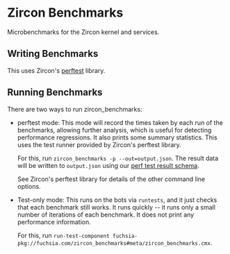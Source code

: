 # Zircon Benchmarks

Microbenchmarks for the Zircon kernel and services.

## Writing Benchmarks

This uses Zircon's
[perftest](https://fuchsia.googlesource.com/fuchsia/+/master/zircon/system/ulib/perftest/)
library.

## Running Benchmarks

There are two ways to run zircon_benchmarks:

* perftest mode: This mode will record the times taken by each run of
  the benchmarks, allowing further analysis, which is useful for
  detecting performance regressions.  It also prints some summary
  statistics.  This uses the test runner provided by Zircon's perftest
  library.

  For this, run `zircon_benchmarks -p --out=output.json`. The result data
  will be written to `output.json` using our [perf test result schema].

  See Zircon's perftest library for details of the other command line
  options.

* Test-only mode: This runs on the bots via `runtests`, and it just checks
  that each benchmark still works.  It runs quickly -- it runs only a small
  number of iterations of each benchmark.  It does not print any
  performance information.

  For this, run
  `run-test-component fuchsia-pkg://fuchsia.com/zircon_benchmarks#meta/zircon_benchmarks.cmx`.

[perf test result schema]: https://fuchsia.googlesource.com/fuchsia/+/master/docs/development/benchmarking/results_schema.md
